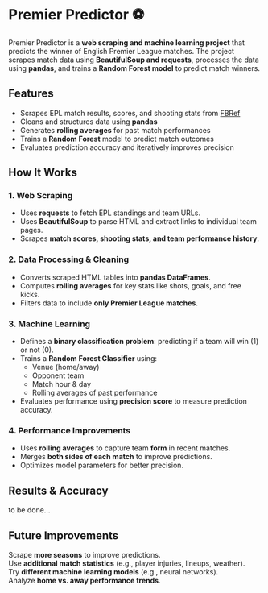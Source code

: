 # Premier Predictor ⚽  

Premier Predictor is a **web scraping and machine learning project** that predicts the winner of English Premier League matches. The project scrapes match data using **BeautifulSoup and requests**, processes the data using **pandas**, and trains a **Random Forest model** to predict match winners.

## Features  
- Scrapes EPL match results, scores, and shooting stats from [FBRef](https://fbref.com/en/)  
- Cleans and structures data using **pandas**  
- Generates **rolling averages** for past match performances  
- Trains a **Random Forest** model to predict match outcomes  
- Evaluates prediction accuracy and iteratively improves precision  

## How It Works  
### 1. Web Scraping  
- Uses **requests** to fetch EPL standings and team URLs.  
- Uses **BeautifulSoup** to parse HTML and extract links to individual team pages.  
- Scrapes **match scores, shooting stats, and team performance history**.  

### 2. Data Processing & Cleaning 
- Converts scraped HTML tables into **pandas DataFrames**.  
- Computes **rolling averages** for key stats like shots, goals, and free kicks.  
- Filters data to include **only Premier League matches**.  

### 3. Machine Learning  
- Defines a **binary classification problem**: predicting if a team will win (1) or not (0).  
- Trains a **Random Forest Classifier** using:  
  - Venue (home/away)  
  - Opponent team  
  - Match hour & day  
  - Rolling averages of past performance  
- Evaluates performance using **precision score** to measure prediction accuracy.  

### 4. Performance Improvements  
- Uses **rolling averages** to capture team **form** in recent matches.  
- Merges **both sides of each match** to improve predictions.  
- Optimizes model parameters for better precision.  

## Results & Accuracy  
to be done...


## Future Improvements  
Scrape **more seasons** to improve predictions.  
Use **additional match statistics** (e.g., player injuries, lineups, weather).  
Try **different machine learning models** (e.g., neural networks).  
Analyze **home vs. away performance trends**.  